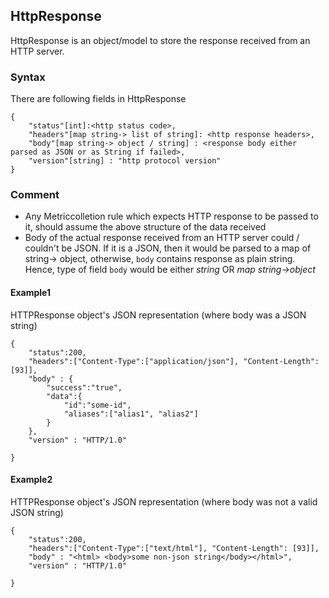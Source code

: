 ## HttpResponse
HttpResponse is an object/model to store the response received from an HTTP server. 

### Syntax
There are following fields in HttpResponse
```
{
	"status"[int]:<http status code>,
	"headers"[map string-> list of string]: <http response headers>,
	"body"[map string-> object / string] : <response body either parsed as JSON or as String if failed>,
	"version"[string] : "http protocol version"
}
```

### Comment
* Any Metriccolletion rule which expects HTTP response to be passed to it, should assume the above structure of the data received
* Body of the actual response received from an HTTP server could / couldn't be JSON. If it is a JSON, then it would be parsed to a map of string-> object, otherwise, `body` contains response as plain string. Hence, type of field `body` would be either *string* OR *map string->object*

#### Example1
HTTPResponse object's JSON representation (where body was a JSON string)

```
{
	"status":200,
	"headers":["Content-Type":["application/json"], "Content-Length": [93]],
	"body" : {
		"success":"true",
		"data":{
			"id":"some-id",
			"aliases":["alias1", "alias2"]
		}
	},
	"version" : "HTTP/1.0"

}
```
#### Example2
HTTPResponse object's JSON representation (where body was not a valid JSON string)

```
{
	"status":200,
	"headers":["Content-Type":["text/html"], "Content-Length": [93]],
	"body" : "<html> <body>some non-json string</body></html>",
	"version" : "HTTP/1.0"

}
```
